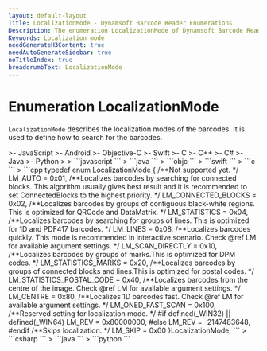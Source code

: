 ```yaml
---
layout: default-layout
Title: LocalizationMode - Dynamsoft Barcode Reader Enumerations
Description: The enumeration LocalizationMode of Dynamsoft Barcode Reader describes the localization modes of the barcodes.
Keywords: Localization mode
needGenerateH3Content: true
needAutoGenerateSidebar: true
noTitleIndex: true
breadcrumbText: LocalizationMode
---
```


# Enumeration LocalizationMode

`LocalizationMode` describes the localization modes of the barcodes. It is used to define how to search for the barcodes.

<div class="sample-code-prefix template2"></div>
   >- JavaScript
   >- Android
   >- Objective-C
   >- Swift
   >- C
   >- C++
   >- C#
   >- Java
   >- Python
   >
>
```javascript
```
>
```java
```
>
```objc
```
>
```swift
```
>
```c
```
>
```cpp
typedef enum LocalizationMode
{
   /**Not supported yet. */
   LM_AUTO = 0x01,
   /**Localizes barcodes by searching for connected blocks. This algorithm usually gives best result and it is recommended to set ConnectedBlocks to the highest priority. */
   LM_CONNECTED_BLOCKS = 0x02,
   /**Localizes barcodes by groups of contiguous black-white regions. This is optimized for QRCode and DataMatrix. */
   LM_STATISTICS = 0x04,
   /**Localizes barcodes by searching for groups of lines. This is optimized for 1D and PDF417 barcodes. */
   LM_LINES = 0x08,
   /**Localizes barcodes quickly. This mode is recommended in interactive scenario. Check @ref LM for available argument settings. */
   LM_SCAN_DIRECTLY = 0x10,
   /**Localizes barcodes by groups of marks.This is optimized for DPM codes. */
   LM_STATISTICS_MARKS = 0x20,
   /**Localizes barcodes by groups of connected blocks and lines.This is optimized for postal codes. */
   LM_STATISTICS_POSTAL_CODE = 0x40,
   /**Localizes barcodes from the centre of the image. Check @ref LM for available argument settings. */
   LM_CENTRE = 0x80,
   /**Localizes 1D barcodes fast. Check @ref LM for available argument settings. */
   LM_ONED_FAST_SCAN = 0x100,
   /**Reserved setting for localization mode. */
#if defined(_WIN32) || defined(_WIN64)
   LM_REV = 0x80000000,
#else
   LM_REV = -2147483648,
#endif
   /**Skips localization. */
   LM_SKIP = 0x00
}LocalizationMode;
```
>
```csharp
```
>
```java
```
>
```python
```
